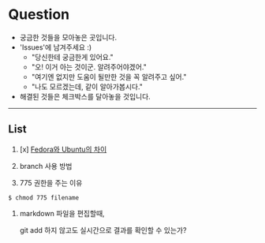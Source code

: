 # Question
- 궁금한 것들을 모아놓은 곳입니다.
- 'Issues'에 남겨주세요 :)
	- "당신한테 궁금한게 있어요."
	- "오! 이거 아는 것이군. 알려주어야겠어."
	- "여기엔 없지만 도움이 될만한 것을 꼭 알려주고 싶어."
	- "나도 모르겠는데, 같이 알아가봅시다."
- 해결된 것들은 체크박스를 달아놓을 것입니다.

***
## List
1. [x] [Fedora와 Ubuntu의 차이](answers/fedora_ubuntu_difference.md)
1. branch 사용 방법

1. 775 권한을 주는 이유
```
$ chmod 775 filename
````

1. markdown 파일을 편집할때, 

	git add 하지 않고도 실시간으로 결과를 확인할 수 있는가?

